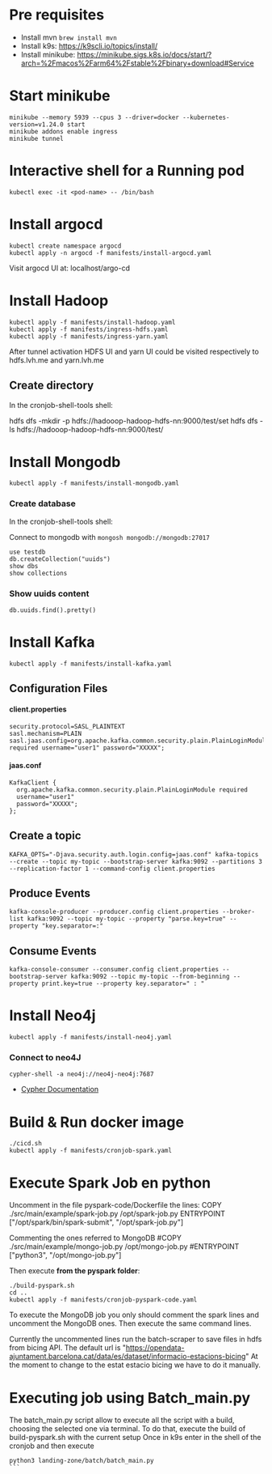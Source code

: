 # Pre requisites
- Install mvn `brew install mvn`
- Install k9s: https://k9scli.io/topics/install/
- Install minikube: https://minikube.sigs.k8s.io/docs/start/?arch=%2Fmacos%2Farm64%2Fstable%2Fbinary+download#Service

# Start minikube
```
minikube --memory 5939 --cpus 3 --driver=docker --kubernetes-version=v1.24.0 start
minikube addons enable ingress
minikube tunnel
```

# Interactive shell for a Running pod
```
kubectl exec -it <pod-name> -- /bin/bash
```

# Install argocd
```
kubectl create namespace argocd
kubectl apply -n argocd -f manifests/install-argocd.yaml
```
Visit argocd UI at: localhost/argo-cd

# Install Hadoop
```
kubectl apply -f manifests/install-hadoop.yaml
kubectl apply -f manifests/ingress-hdfs.yaml
kubectl apply -f manifests/ingress-yarn.yaml
```
After tunnel activation HDFS UI and yarn UI could be visited respectively to hdfs.lvh.me and yarn.lvh.me

## Create directory

In the cronjob-shell-tools shell: 

hdfs dfs -mkdir -p hdfs://hadooop-hadoop-hdfs-nn:9000/test/set
hdfs dfs -ls hdfs://hadooop-hadoop-hdfs-nn:9000/test/


# Install Mongodb
```
kubectl apply -f manifests/install-mongodb.yaml
```

### Create database

In the cronjob-shell-tools shell: 

Connect to mongodb with `mongosh mongodb://mongodb:27017`

```
use testdb
db.createCollection("uuids")
show dbs
show collections
```

### Show uuids content
```
db.uuids.find().pretty()
```

# Install Kafka
```
kubectl apply -f manifests/install-kafka.yaml
```

## Configuration Files
#### client.properties
```
security.protocol=SASL_PLAINTEXT
sasl.mechanism=PLAIN
sasl.jaas.config=org.apache.kafka.common.security.plain.PlainLoginModule required username="user1" password="XXXXX";
```

#### jaas.conf
```
KafkaClient {
  org.apache.kafka.common.security.plain.PlainLoginModule required
  username="user1"
  password="XXXXX";
};
```

## Create a topic
```
KAFKA_OPTS="-Djava.security.auth.login.config=jaas.conf" kafka-topics --create --topic my-topic --bootstrap-server kafka:9092 --partitions 3 --replication-factor 1 --command-config client.properties
```

## Produce Events
```
kafka-console-producer --producer.config client.properties --broker-list kafka:9092 --topic my-topic --property "parse.key=true" --property "key.separator=:"
```

## Consume Events
```
kafka-console-consumer --consumer.config client.properties --bootstrap-server kafka:9092 --topic my-topic --from-beginning --property print.key=true --property key.separator=" : "
```

# Install Neo4j
```
kubectl apply -f manifests/install-neo4j.yaml
```

### Connect to neo4J
```
cypher-shell -a neo4j://neo4j-neo4j:7687
```

* [Cypher Documentation](https://neo4j.com/docs/operations-manual/current/tools/cypher-shell/)

# Build & Run docker image
```
./cicd.sh
kubectl apply -f manifests/cronjob-spark.yaml
```

# Execute Spark Job en python

Uncomment in the file pyspark-code/Dockerfile the lines: 
COPY ./src/main/example/spark-job.py /opt/spark-job.py
ENTRYPOINT ["/opt/spark/bin/spark-submit", "/opt/spark-job.py"]

Commenting the ones referred to MongoDB
#COPY ./src/main/example/mongo-job.py /opt/mongo-job.py
#ENTRYPOINT ["python3", "/opt/mongo-job.py"]

Then execute **from the pyspark folder**: 

````
./build-pyspark.sh
cd ..
kubectl apply -f manifests/cronjob-pyspark-code.yaml
````

To execute the MongoDB job you only should comment the spark lines and uncomment the MongoDB ones. 
Then execute the same command lines.

Currently the uncommented lines run the batch-scraper to save files in hdfs from bicing API. 
The default url is "https://opendata-ajuntament.barcelona.cat/data/es/dataset/informacio-estacions-bicing"
At the moment to change to the estat estacio bicing we have to do it manually. 

# Executing job using Batch_main.py

The batch_main.py script allow to execute all the script with a build, choosing the selected one via terminal. 
To do that, execute the build of build-pyspark.sh with the current setup
Once in k9s enter in the shell of the cronjob and then execute 

````
python3 landing-zone/batch/batch_main.py
```

